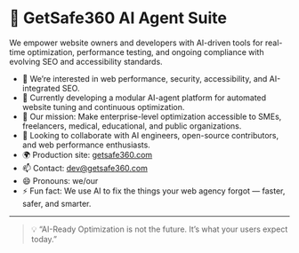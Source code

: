 # 🚀 GetSafe360 AI Agent Suite

We empower website owners and developers with AI-driven tools for real-time optimization, performance testing, and ongoing compliance with evolving SEO and accessibility standards.

- 👀 We’re interested in web performance, security, accessibility, and AI-integrated SEO.
- 🌱 Currently developing a modular AI-agent platform for automated website tuning and continuous optimization.
- 💼 Our mission: Make enterprise-level optimization accessible to SMEs, freelancers, medical, educational, and public organizations.
- 💞️ Looking to collaborate with AI engineers, open-source contributors, and web performance enthusiasts.
- 🌍 Production site: [getsafe360.com](https://getsafe360.com)
- 📫 Contact: dev@getsafe360.com
- 😄 Pronouns: we/our
- ⚡ Fun fact: We use AI to fix the things your web agency forgot — faster, safer, and smarter.

---

> 💡 “AI-Ready Optimization is not the future. It’s what your users expect today.”

